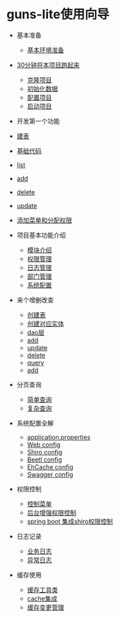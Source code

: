 
# guns-lite使用向导

* 基本准备
  * [基本环境准备](base/jdkAndMaven.md)

* [30分钟将本项目跑起来](quickstart/quickstart.md)
  * [克隆项目](quickstart/clone.md)
  * [初始化数据](quickstart/initDb.md)
  * [配置项目](quickstart/config.md)
  * [启动项目](quickstart/startup.md)

* 开发第一个功能
 * [建表](hello_guns/createTable.md)
 * [基础代码](hello_guns/base.md)
 * [list](hello_guns/list.md)
 * [add](hello_guns/add.md)
 * [delete](hello_guns/delete.md)
 * [update](hello_guns/update.md)
 * [添加菜单和分配权限](hello_guns/menuAndPermission.md)
 
* 项目基本功能介绍
  * [模块介绍](feature/modules.md)
  * [权限管理](feature/permissionMgr.md)
  * [日志管理](feature/log.md)
  * [部门管理](feature/dept.md)
  * [系统配置](feature/sysConfig.md)

* 来个增删改查
  * [创建表](crud/permissionMgr.md)
  * [创建对应实体](crud/log.md)
  * [dao层](crud/dept.md)
  * [add](crud/add.md)
  * [update](crud/add.md)
  * [delete](crud/add.md)
  * [query](crud/add.md)
  * [add](crud/add.md)
* 分页查询
  * [简单查询](page/simple.md)
  * [复杂查询](page/complex.md)
  

* 系统配置全解
  * [application.properties](sysconfig/application.md)
  * [Web config](sysconfig/web.md)
  * [Shiro config](sysconfig/shiro.md)
  * [Beetl config](sysconfig/beetl.md)
  * [EhCache config](sysconfig/ehcache.md)
  * [Swagger config](sysconfig/swagger.md)

* 权限控制
  * [控制菜单](permission/menu.md)
  * [后台增强权限控制](permission/backPermission.md)
  * [spring boot 集成shiro权限控制](permission/shiro.md)
  
* 日志记录
  * [业务日志](log/business.md)
  * [异常日志](log/error.md)

* 缓存使用
  * [缓存工具类](cache/tool.md)
  * [cache集成](cache/springCache.md)
  * [缓存变更管理](cache/change.md)
  
    